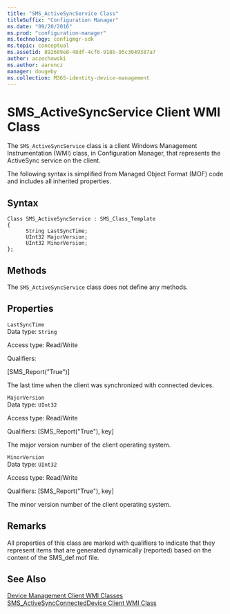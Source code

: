 ```yaml
---
title: "SMS_ActiveSyncService Class"
titleSuffix: "Configuration Manager"
ms.date: "09/20/2016"
ms.prod: "configuration-manager"
ms.technology: configmgr-sdk
ms.topic: conceptual
ms.assetid: 892689e8-48df-4cf6-918b-95c3049387a7
author: aczechowski
ms.author: aaroncz
manager: dougeby
ms.collection: M365-identity-device-management
---
```

# SMS_ActiveSyncService Client WMI Class
The `SMS_ActiveSyncService` class is a client Windows Management Instrumentation (WMI) class, in Configuration Manager, that represents the ActiveSync service on the client.  

 The following syntax is simplified from Managed Object Format (MOF) code and includes all inherited properties.  

## Syntax  

```  
Class SMS_ActiveSyncService : SMS_Class_Template  
{  
      String LastSyncTime;  
      UInt32 MajorVersion;  
      UInt32 MinorVersion;  
};  
```  

## Methods  
 The `SMS_ActiveSyncService` class does not define any methods.  

## Properties  
 `LastSyncTime`  
 Data type: `String`  

 Access type: Read/Write  

 Qualifiers:  

 [SMS_Report("True")]  

 The last time when the client was synchronized with connected devices.  

 `MajorVersion`  
 Data type: `UInt32`  

 Access type: Read/Write  

 Qualifiers: [SMS_Report("True"), key]  

 The major version number of the client operating system.  

 `MinorVersion`  
 Data type: `UInt32`  

 Access type: Read/Write  

 Qualifiers: [SMS_Report("True"), key]  

 The minor version number of the client operating system.  

## Remarks  
 All properties of this class are marked with qualifiers to indicate that they represent items that are generated dynamically (reported) based on the content of the SMS_def.mof file.

## See Also  
 [Device Management Client WMI Classes](../../../../../develop/reference/core/clients/client-classes/device-management-client-wmi-classes.md)   
 [SMS_ActiveSyncConnectedDevice Client WMI Class](../../../../../develop/reference/core/clients/client-classes/sms_activesyncconnecteddevice-client-wmi-class.md)
